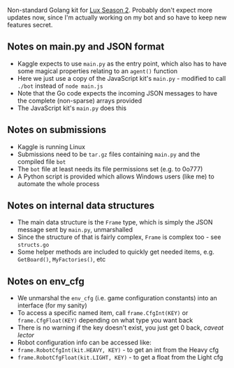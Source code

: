 Non-standard Golang kit for [Lux Season 2](https://github.com/Lux-AI-Challenge/Lux-Design-S2). Probably don't expect more updates now, since I'm actually working on my bot and so have to keep new features secret.

## Notes on main.py and JSON format

* Kaggle expects to use `main.py` as the entry point, which also has to have some magical properties relating to an `agent()` function
* Here we just use a copy of the JavaScript kit's `main.py` - modified to call `./bot` instead of `node main.js`
* Note that the Go code expects the incoming JSON messages to have the complete (non-sparse) arrays provided
* The JavaScript kit's `main.py` does this

## Notes on submissions

* Kaggle is running Linux
* Submissions need to be `tar.gz` files containing `main.py` and the compiled file `bot`
* The `bot` file at least needs its file permissions set (e.g. to 0o777)
* A Python script is provided which allows Windows users (like me) to automate the whole process

## Notes on internal data structures

* The main data structure is the `Frame` type, which is simply the JSON message sent by `main.py`, unmarshalled
* Since the structure of that is fairly complex, `Frame` is complex too - see `structs.go`
* Some helper methods are included to quickly get needed items, e.g. `GetBoard()`, `MyFactories()`, etc

## Notes on env_cfg

* We unmarshal the `env_cfg` (i.e. game configuration constants) into an interface (for my sanity)
* To access a specific named item, call `frame.CfgInt(KEY)` or `frame.CfgFloat(KEY)` depending on what type you want back
* There is no warning if the key doesn't exist, you just get 0 back, *caveat lector*
* Robot configuration info can be accessed like:
* `frame.RobotCfgInt(kit.HEAVY, KEY)` - to get an int from the Heavy cfg
* `frame.RobotCfgFloat(kit.LIGHT, KEY)` - to get a float from the Light cfg
